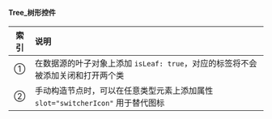 

#### Tree_树形控件  

索引 | 说明
:-: | :-
① | 在数据源的叶子对象上添加 `isLeaf: true`，对应的标签将不会被添加关闭和打开两个类  
② | 手动构造节点时，可以在任意类型元素上添加属性 `slot="switcherIcon"` 用于替代图标  




